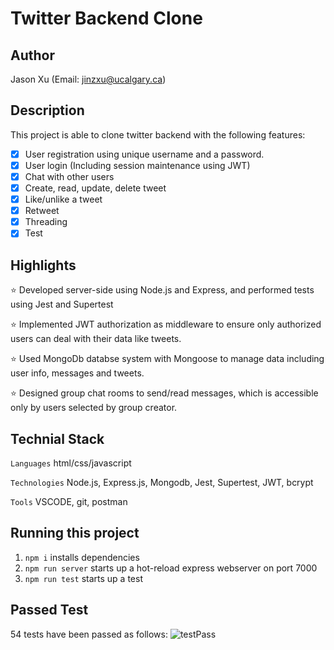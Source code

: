 # Twitter Backend Clone

## Author

Jason Xu (Email: jinzxu@ucalgary.ca)

## Description

This project is able to clone twitter backend with the following features:

- [x] User registration using unique username and a password.<br>
- [x] User login (Including session maintenance using JWT)<br>
- [x] Chat with other users<br>
- [x] Create, read, update, delete tweet<br>
- [x] Like/unlike a tweet<br>
- [x] Retweet<br>
- [x] Threading<br>
- [x] Test<br>

## Highlights

⭐️ Developed server-side using Node.js and Express, and performed tests using Jest and Supertest

⭐️ Implemented JWT authorization as middleware to ensure only authorized users can deal with their data like tweets.

⭐️ Used MongoDb databse system with Mongoose to manage data including user info, messages and tweets. 

⭐️ Designed group chat rooms to send/read messages, which is accessible only by users selected by group creator.


## Technial Stack

`Languages` html/css/javascript

`Technologies` Node.js, Express.js, Mongodb, Jest, Supertest, JWT, bcrypt

`Tools` VSCODE, git, postman

## Running this project

1. `npm i` installs dependencies
2. `npm run server` starts up a hot-reload express webserver on port 7000
3. `npm run test` starts up a test

## Passed Test

54 tests have been passed as follows:
![testPass](https://user-images.githubusercontent.com/104885642/174510423-67b38fc3-67c8-4d73-9df9-fdd1c274371f.png)
